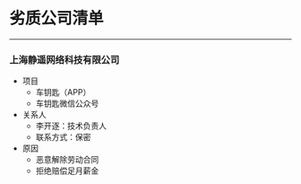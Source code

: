 # 劣质公司清单
---
### 上海静遥网络科技有限公司
- 项目
  - 车钥匙（APP）
  - 车钥匙微信公众号
- 关系人
  - 李开逐：技术负责人
  - 联系方式：保密
- 原因
  - 恶意解除劳动合同
  - 拒绝赔偿足月薪金
